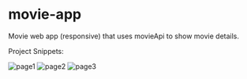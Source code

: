 # movie-app
Movie web app (responsive) that uses movieApi to show movie details. 



Project Snippets:

![page1](https://user-images.githubusercontent.com/96103760/190245849-d8c51ec7-8d1f-4fdc-9a3a-e25f855c8d51.png)
![page2](https://user-images.githubusercontent.com/96103760/190245859-99d198fc-c61a-441e-94d9-7753546a1846.png)
![page3](https://user-images.githubusercontent.com/96103760/190341829-2e85d7f4-84a4-4906-a699-0e40917330d4.png)

